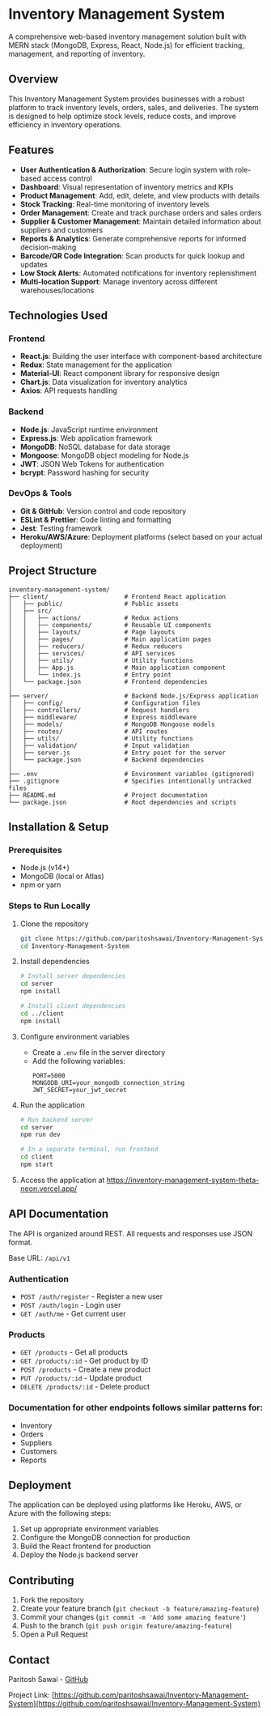 # Inventory Management System

A comprehensive web-based inventory management solution built with MERN stack (MongoDB, Express, React, Node.js) for efficient tracking, management, and reporting of inventory.

## Overview

This Inventory Management System provides businesses with a robust platform to track inventory levels, orders, sales, and deliveries. The system is designed to help optimize stock levels, reduce costs, and improve efficiency in inventory operations.

## Features

- **User Authentication & Authorization**: Secure login system with role-based access control
- **Dashboard**: Visual representation of inventory metrics and KPIs
- **Product Management**: Add, edit, delete, and view products with details
- **Stock Tracking**: Real-time monitoring of inventory levels
- **Order Management**: Create and track purchase orders and sales orders
- **Supplier & Customer Management**: Maintain detailed information about suppliers and customers
- **Reports & Analytics**: Generate comprehensive reports for informed decision-making
- **Barcode/QR Code Integration**: Scan products for quick lookup and updates
- **Low Stock Alerts**: Automated notifications for inventory replenishment
- **Multi-location Support**: Manage inventory across different warehouses/locations

## Technologies Used

### Frontend
- **React.js**: Building the user interface with component-based architecture
- **Redux**: State management for the application
- **Material-UI**: React component library for responsive design
- **Chart.js**: Data visualization for inventory analytics
- **Axios**: API requests handling

### Backend
- **Node.js**: JavaScript runtime environment
- **Express.js**: Web application framework
- **MongoDB**: NoSQL database for data storage
- **Mongoose**: MongoDB object modeling for Node.js
- **JWT**: JSON Web Tokens for authentication
- **bcrypt**: Password hashing for security

### DevOps & Tools
- **Git & GitHub**: Version control and code repository
- **ESLint & Prettier**: Code linting and formatting
- **Jest**: Testing framework
- **Heroku/AWS/Azure**: Deployment platforms (select based on your actual deployment)

## Project Structure

```
inventory-management-system/
├── client/                     # Frontend React application
│   ├── public/                 # Public assets
│   ├── src/
│   │   ├── actions/            # Redux actions
│   │   ├── components/         # Reusable UI components
│   │   ├── layouts/            # Page layouts
│   │   ├── pages/              # Main application pages
│   │   ├── reducers/           # Redux reducers
│   │   ├── services/           # API services
│   │   ├── utils/              # Utility functions
│   │   ├── App.js              # Main application component
│   │   └── index.js            # Entry point
│   └── package.json            # Frontend dependencies
│
├── server/                     # Backend Node.js/Express application
│   ├── config/                 # Configuration files
│   ├── controllers/            # Request handlers
│   ├── middleware/             # Express middleware
│   ├── models/                 # MongoDB Mongoose models
│   ├── routes/                 # API routes
│   ├── utils/                  # Utility functions
│   ├── validation/             # Input validation
│   ├── server.js               # Entry point for the server
│   └── package.json            # Backend dependencies
│
├── .env                        # Environment variables (gitignored)
├── .gitignore                  # Specifies intentionally untracked files
├── README.md                   # Project documentation
└── package.json                # Root dependencies and scripts
```

## Installation & Setup

### Prerequisites
- Node.js (v14+)
- MongoDB (local or Atlas)
- npm or yarn

### Steps to Run Locally

1. Clone the repository
   ```bash
   git clone https://github.com/paritoshsawai/Inventory-Management-System.git
   cd Inventory-Management-System
   ```

2. Install dependencies
   ```bash
   # Install server dependencies
   cd server
   npm install

   # Install client dependencies
   cd ../client
   npm install
   ```

3. Configure environment variables
   - Create a `.env` file in the server directory
   - Add the following variables:
     ```
     PORT=5000
     MONGODB_URI=your_mongodb_connection_string
     JWT_SECRET=your_jwt_secret
     ```

4. Run the application
   ```bash
   # Run backend server
   cd server
   npm run dev

   # In a separate terminal, run frontend
   cd client
   npm start
   ```

5. Access the application at https://inventory-management-system-theta-neon.vercel.app/

## API Documentation

The API is organized around REST. All requests and responses use JSON format.

Base URL: `/api/v1`

### Authentication
- `POST /auth/register` - Register a new user
- `POST /auth/login` - Login user
- `GET /auth/me` - Get current user

### Products
- `GET /products` - Get all products
- `GET /products/:id` - Get product by ID
- `POST /products` - Create a new product
- `PUT /products/:id` - Update product
- `DELETE /products/:id` - Delete product

### Documentation for other endpoints follows similar patterns for:
- Inventory
- Orders
- Suppliers
- Customers
- Reports

## Deployment

The application can be deployed using platforms like Heroku, AWS, or Azure with the following steps:

1. Set up appropriate environment variables
2. Configure the MongoDB connection for production
3. Build the React frontend for production
4. Deploy the Node.js backend server

## Contributing

1. Fork the repository
2. Create your feature branch (`git checkout -b feature/amazing-feature`)
3. Commit your changes (`git commit -m 'Add some amazing feature'`)
4. Push to the branch (`git push origin feature/amazing-feature`)
5. Open a Pull Request

## Contact

Paritosh Sawai - [GitHub](https://github.com/paritoshsawai)

Project Link: [https://github.com/paritoshsawai/Inventory-Management-System](https://github.com/paritoshsawai/Inventory-Management-System)
